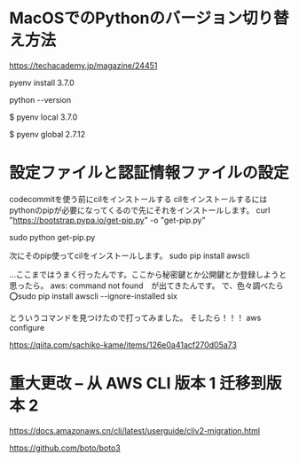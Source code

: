 # MacOSでのPythonのバージョン切り替え方法

https://techacademy.jp/magazine/24451

pyenv install 3.7.0

python --version

$ pyenv local 3.7.0

$ pyenv global 2.7.12


# 設定ファイルと認証情報ファイルの設定
codecommitを使う前にcilをインストールする
cilをインストールするにはpythonのpipが必要になってくるので先にそれをインストールします。
curl "https://bootstrap.pypa.io/get-pip.py" -o "get-pip.py"

sudo python get-pip.py

次にそのpip使ってcilをインストールします。
sudo pip install awscli

…ここまではうまく行ったんです。ここから秘密鍵とか公開鍵とか登録しようと思ったら。
aws: command not found　が出てきたんです。
で、色々調べたら
⭕️sudo pip install awscli --ignore-installed six

とういうコマンドを見つけたので打ってみました。
そしたら！！！
aws configure

https://qiita.com/sachiko-kame/items/126e0a41acf270d05a73

# 重大更改 – 从 AWS CLI 版本 1 迁移到版本 2
https://docs.amazonaws.cn/cli/latest/userguide/cliv2-migration.html


https://github.com/boto/boto3
